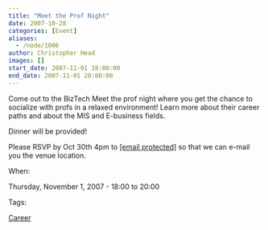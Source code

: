 ```yaml
---
title: "Meet the Prof Night"
date: 2007-10-28
categories: [Event]
aliases:
  - /node/1006
author: Christopher Head
images: []
start_date: 2007-11-01 18:00:00
end_date: 2007-11-01 20:00:00
---
```


Come out to the BizTech Meet the prof night where you get the chance to socialize with profs in a relaxed environment! Learn more about their career paths and about the MIS and E-business fields.

Dinner will be provided!

Please RSVP by Oct 30th 4pm to [\[email protected\]](/cdn-cgi/l/email-protection#640d0a020b24110607060d1e1001070c4a070b09) so that we can e-mail you the venue location.

When:

Thursday, November 1, 2007 - 18:00 to 20:00

Tags:

[Career](/career)
